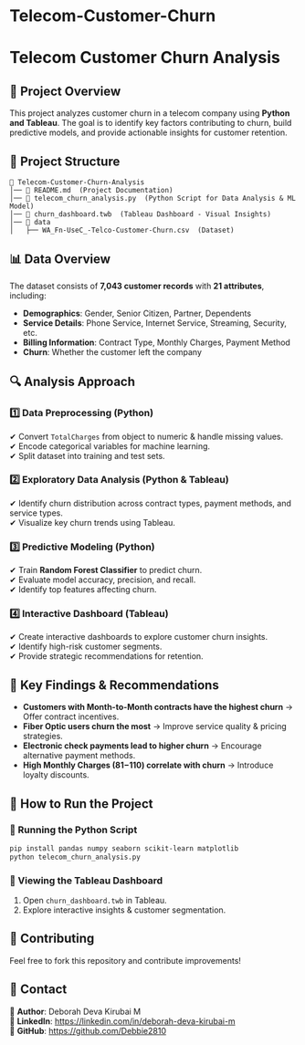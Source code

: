 # Telecom-Customer-Churn
# Telecom Customer Churn Analysis

## 📌 Project Overview
This project analyzes customer churn in a telecom company using **Python and Tableau**. The goal is to identify key factors contributing to churn, build predictive models, and provide actionable insights for customer retention.

## 📂 Project Structure
```
📁 Telecom-Customer-Churn-Analysis
│── 📜 README.md  (Project Documentation)
│── 📜 telecom_churn_analysis.py  (Python Script for Data Analysis & ML Model)
│── 📜 churn_dashboard.twb  (Tableau Dashboard - Visual Insights)
│── 📂 data
│   ├── WA_Fn-UseC_-Telco-Customer-Churn.csv  (Dataset)
```

## 📊 Data Overview
The dataset consists of **7,043 customer records** with **21 attributes**, including:
- **Demographics**: Gender, Senior Citizen, Partner, Dependents
- **Service Details**: Phone Service, Internet Service, Streaming, Security, etc.
- **Billing Information**: Contract Type, Monthly Charges, Payment Method
- **Churn**: Whether the customer left the company

## 🔍 Analysis Approach
### **1️⃣ Data Preprocessing (Python)**
✔ Convert `TotalCharges` from object to numeric & handle missing values.  
✔ Encode categorical variables for machine learning.  
✔ Split dataset into training and test sets.

### **2️⃣ Exploratory Data Analysis (Python & Tableau)**
✔ Identify churn distribution across contract types, payment methods, and service types.  
✔ Visualize key churn trends using Tableau.

### **3️⃣ Predictive Modeling (Python)**
✔ Train **Random Forest Classifier** to predict churn.  
✔ Evaluate model accuracy, precision, and recall.  
✔ Identify top features affecting churn.

### **4️⃣ Interactive Dashboard (Tableau)**
✔ Create interactive dashboards to explore customer churn insights.  
✔ Identify high-risk customer segments.  
✔ Provide strategic recommendations for retention.

## 📌 Key Findings & Recommendations
- **Customers with Month-to-Month contracts have the highest churn** → Offer contract incentives.
- **Fiber Optic users churn the most** → Improve service quality & pricing strategies.
- **Electronic check payments lead to higher churn** → Encourage alternative payment methods.
- **High Monthly Charges ($81-$110) correlate with churn** → Introduce loyalty discounts.

## 🚀 How to Run the Project
### **🔹 Running the Python Script**
```bash
pip install pandas numpy seaborn scikit-learn matplotlib
python telecom_churn_analysis.py
```

### **🔹 Viewing the Tableau Dashboard**
1. Open `churn_dashboard.twb` in Tableau.
2. Explore interactive insights & customer segmentation.

## 🤝 Contributing
Feel free to fork this repository and contribute improvements!

## 📩 Contact
🔹 **Author**: Deborah Deva Kirubai M  
🔹 **LinkedIn**: https://linkedin.com/in/deborah-deva-kirubai-m  
🔹 **GitHub**: https://github.com/Debbie2810

